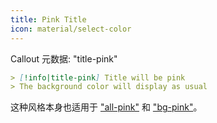 ```yaml
---
title: Pink Title
icon: material/select-color
---
```


Callout 元数据: "title-pink"

```md
> [!info|title-pink] Title will be pink
> The background color will display as usual
```

这种风格本身也适用于 ["all-pink"](../combined-styling/page-6.md) 和 ["bg-pink"](../title-styling/page-6.md)。
